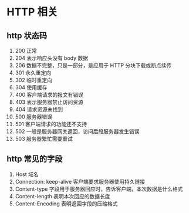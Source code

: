 # HTTP 相关

## http 状态码

1. 200 正常
2. 204 表示响应头没有 body 数据
3. 206 数据不完整，只是一部分，是应用于 HTTP 分块下载或断点续传
4. 301 永久重定向
5. 302 临时重定向
6. 304 使用缓存
7. 400 客户端请求的报文有错误
8. 403 表示服务器禁止访问资源
9. 404 请求资源未找到
10. 500 服务器错误
11. 501 客户端请求的功能还不支持
12. 502 一般是服务器网关返回，访问后段服务器发生错误
13. 503 服务器繁忙需要重试

## http 常见的字段

1. Host 域名
2. Connection: keep-alive 客户端要求服务器使用持久链接
3. Content-type 字段用于服务器回应时，告诉客户端，本次数据是什么格式
4. Content-length 表明本次回应的数据长度
5. Content-Encoding 表明返回字段的压缩格式


